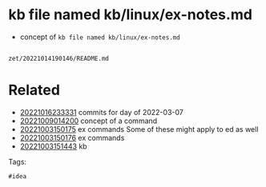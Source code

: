 # kb file named kb/linux/ex-notes.md

- concept of `kb file named kb/linux/ex-notes.md`

```
```

` zet/20221014190146/README.md `

# Related

- [20221016233331](/zet/20221016233331/README.md) commits for day of 2022-03-07
- [20221009014200](/zet/20221009014200/README.md) concept of a command
- [20221003150175](/zet/20221003150175/README.md) ex commands  Some of these might apply to ed as well
- [20221003150176](/zet/20221003150176/README.md) ex commands
- [20221003151443](/zet/20221003151443/README.md) kb

Tags:

    #idea
